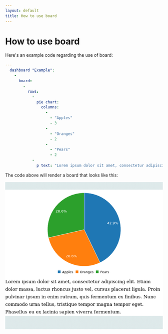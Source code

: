 ```yaml
---
layout: default
title: How to use board
---
```


# How to use board
Here's an example code regarding the use of board: 

```yaml
---
  dashboard "Example": 
    - 
      board: 
        - 
          rows: 
            - 
              pie chart: 
                columns: 
                  - 
                    - "Apples"
                    - 3
                  - 
                    - "Oranges"
                    - 2
                  - 
                    - "Pears"
                    - 2
            - 
              p text: "Lorem ipsum dolor sit amet, consectetur adipiscing elit. Etiam dolor massa, luctus rhoncus justo vel, cursus placerat ligula. Proin pulvinar ipsum in enim rutrum, quis fermentum ex finibus. Nunc commodo urna tellus, tristique tempor magna tempor eget. Phasellus eu ex lacinia sapien viverra fermentum."

```
The code above will render a board that looks like this:

![](../screenshots/board.png)
